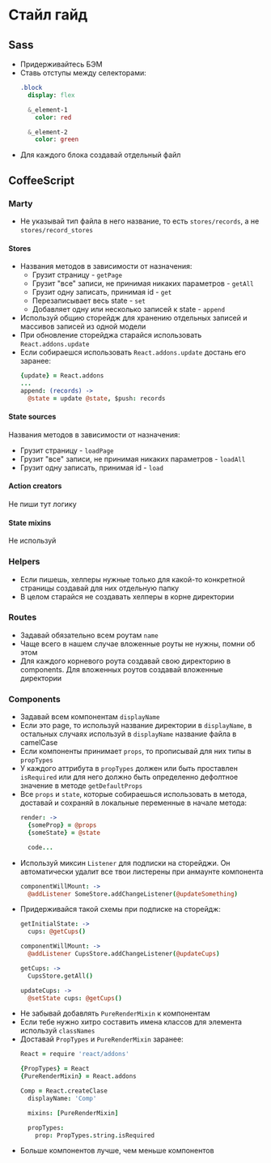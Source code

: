 # Стайл гайд

## Sass

* Придерживайтесь БЭМ
* Ставь отступы между селекторами:
  ```sass
  .block
    display: flex

    &_element-1
      color: red

    &_element-2
      color: green
  ```
* Для каждого блока создавай отдельный файл

## CoffeeScript

### Marty

* Не указывай тип файла в него название, то есть `stores/records`, а не `stores/record_stores`

#### Stores

* Названия методов в зависимости от назначения:
  * Грузит страницу - `getPage`
  * Грузит "все" записи, не принимая никаких параметров - `getAll`
  * Грузит одну записать, принимая id - `get`
  * Перезаписывает весь state - `set`
  * Добавляет одну или несколько записей к state - `append`
* Используй общию сторейдж для хранению отдельных записей и массивов записей из одной модели
* При обновление сторейджа старайся использовать `React.addons.update`
* Если собираешся использовать `React.addons.update` достань его заранее:
  ```coffee
  {update} = React.addons
  ...
  append: (records) ->
    @state = update @state, $push: records
  ```

#### State sources

Названия методов в зависимости от назначения:
* Грузит страницу - `loadPage`
* Грузит "все" записи, не принимая никаких параметров - `loadAll`
* Грузит одну записать, принимая id - `load`

#### Action creators

Не пиши тут логику

#### State mixins

Не используй

### Helpers

* Если пишешь, хелперы нужные только для какой-то конкретной страницы создавай для них отдельную папку
* В целом старайся не создавать хелперы в корне директории

### Routes

* Задавай обязательно всем роутам `name`
* Чаще всего в нашем случае вложенные роуты не нужны, помни об этом
* Для каждого корневого роута создавай свою директорию в components. Для вложенных роутов создавай вложенные директории

### Components

* Задавай всем компонентам `displayName`
* Если это page, то используй название директории в `displayName`, в остальных случаях используй в `displayName` название файла в camelCase
* Если компоненты принимает `props`, то прописывай для них типы в `propTypes`
* У каждого аттрибута в `propTypes` должен или быть проставлен `isRequired` или для него должно быть определенно дефолтное значение в методе `getDefaultProps`
* Все `props` и `state`, которые собираешься использовать в метода, доставай и сохраняй в локальные переменные в начале метода:
  ```coffee
  render: ->
    {someProp} = @props
    {someState} = @state

    code...
  ```
* Используй миксин `Listener` для подписки на сторейджи. Он автоматически удалит все твои листерены при анмаунте компонента
  ```coffee
  componentWillMount: ->
    @addListener SomeStore.addChangeListener(@updateSomething)
  ```
* Придерживайся такой схемы при подписке на сторейдж:
  ```coffee
  getInitialState: ->
    cups: @getCups()

  componentWillMount: ->
    @addListener CupsStore.addChangeListener(@updateCups)

  getCups: ->
    CupsStore.getAll()

  updateCups: ->
    @setState cups: @getCups()
  ```
* Не забывай добавлять `PureRenderMixin` к компонентам
* Если тебе нужно хитро составить имена классов для элемента используй `classNames`
* Доставай `PropTypes` и `PureRenderMixin` заранее:
  ```coffee
  React = require 'react/addons'

  {PropTypes} = React
  {PureRenderMixin} = React.addons

  Comp = React.createClase
    displayName: 'Comp'

    mixins: [PureRenderMixin]

    propTypes:
      prop: PropTypes.string.isRequired
  ```
* Больше компонентов лучше, чем меньше компонентов
